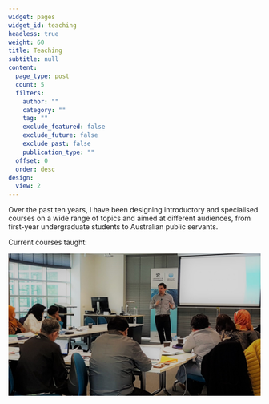 ```yaml
---
widget: pages
widget_id: teaching
headless: true
weight: 60
title: Teaching
subtitle: null
content:
  page_type: post
  count: 5
  filters:
    author: ""
    category: ""
    tag: ""
    exclude_featured: false
    exclude_future: false
    exclude_past: false
    publication_type: ""
  offset: 0
  order: desc
design:
  view: 2
---
```

Over the past ten years, I have been designing introductory and specialised courses on a wide range of topics and aimed at different audiences, from first-year undergraduate students to Australian public servants.  

Current courses taught: 



![](teaching1.jpg)